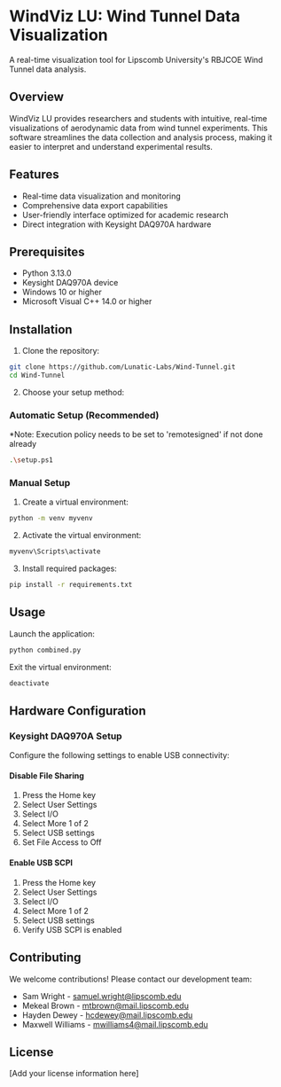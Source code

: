 # WindViz LU: Wind Tunnel Data Visualization

A real-time visualization tool for Lipscomb University's RBJCOE Wind Tunnel data analysis.

## Overview

WindViz LU provides researchers and students with intuitive, real-time visualizations of aerodynamic data from wind tunnel experiments. This software streamlines the data collection and analysis process, making it easier to interpret and understand experimental results.

## Features

- Real-time data visualization and monitoring
- Comprehensive data export capabilities
- User-friendly interface optimized for academic research
- Direct integration with Keysight DAQ970A hardware

## Prerequisites

- Python 3.13.0
- Keysight DAQ970A device
- Windows 10 or higher
- Microsoft Visual C++ 14.0 or higher

## Installation

1. Clone the repository:
```bash
git clone https://github.com/Lunatic-Labs/Wind-Tunnel.git
cd Wind-Tunnel
```

2. Choose your setup method:

### Automatic Setup (Recommended)
*Note: Execution policy needs to be set to 'remotesigned' if not done already

```bash
.\setup.ps1
```

### Manual Setup

1. Create a virtual environment:
```bash
python -m venv myvenv
```

2. Activate the virtual environment:

```bash
myvenv\Scripts\activate
```

3. Install required packages:
```bash
pip install -r requirements.txt
```

## Usage

Launch the application:
```bash
python combined.py
```
Exit the virtual environment:
```bash
deactivate
```

## Hardware Configuration

### Keysight DAQ970A Setup

Configure the following settings to enable USB connectivity:

#### Disable File Sharing
1. Press the Home key
2. Select User Settings
3. Select I/O
4. Select More 1 of 2
5. Select USB settings
6. Set File Access to Off

#### Enable USB SCPI
1. Press the Home key
2. Select User Settings
3. Select I/O
4. Select More 1 of 2
5. Select USB settings
6. Verify USB SCPI is enabled

## Contributing

We welcome contributions! Please contact our development team:

- Sam Wright - [samuel.wright@lipscomb.edu](mailto:samuel.wright@lipscomb.edu)
- Mekeal Brown - [mtbrown@mail.lipscomb.edu](mailto:mtbrown@mail.lipscomb.edu)
- Hayden Dewey - [hcdewey@mail.lipscomb.edu](mailto:hcdewey@mail.lipscomb.edu)
- Maxwell Williams - [mwilliams4@mail.lipscomb.edu](mailto:mwilliams4@mail.lipscomb.edu)

## License

[Add your license information here]
